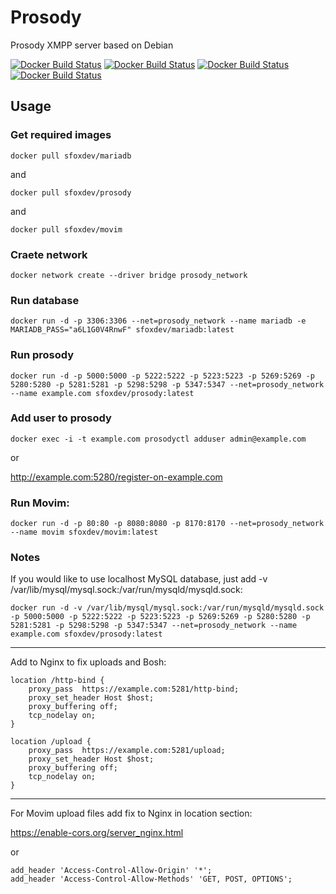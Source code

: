 # Prosody

Prosody XMPP server based on Debian

[![Docker Build Status](https://img.shields.io/docker/build/sfoxdev/prosody.svg?style=flat-square)]()
[![Docker Build Status](https://img.shields.io/docker/automated/sfoxdev/prosody.svg?style=flat-square)]()
[![Docker Build Status](https://img.shields.io/docker/pulls/sfoxdev/prosody.svg?style=flat-square)]()
[![Docker Build Status](https://img.shields.io/docker/stars/sfoxdev/prosody.svg?style=flat-square)]()

## Usage

### Get required images

`docker pull sfoxdev/mariadb`

and

`docker pull sfoxdev/prosody`

and

`docker pull sfoxdev/movim`

### Craete network

`docker network create --driver bridge prosody_network`

### Run database

`docker run -d -p 3306:3306 --net=prosody_network --name mariadb -e MARIADB_PASS="a6L1G0V4RnwF" sfoxdev/mariadb:latest`

### Run prosody

`docker run -d -p 5000:5000 -p 5222:5222 -p 5223:5223 -p 5269:5269 -p 5280:5280 -p 5281:5281 -p 5298:5298 -p 5347:5347 --net=prosody_network --name example.com sfoxdev/prosody:latest`

### Add user to prosody

`docker exec -i -t example.com prosodyctl adduser admin@example.com`

or

http://example.com:5280/register-on-example.com

### Run Movim:

`docker run -d -p 80:80 -p 8080:8080 -p 8170:8170 --net=prosody_network --name movim sfoxdev/movim:latest`

### Notes

If you would like to use localhost MySQL database, just add -v /var/lib/mysql/mysql.sock:/var/run/mysqld/mysqld.sock:

`docker run -d -v /var/lib/mysql/mysql.sock:/var/run/mysqld/mysqld.sock -p 5000:5000 -p 5222:5222 -p 5223:5223 -p 5269:5269 -p 5280:5280 -p 5281:5281 -p 5298:5298 -p 5347:5347 --net=prosody_network --name example.com sfoxdev/prosody:latest`

----------------------
Add to Nginx to fix uploads and Bosh:
```
location /http-bind {
    proxy_pass  https://example.com:5281/http-bind;
    proxy_set_header Host $host;
    proxy_buffering off;
    tcp_nodelay on;
}

location /upload {
    proxy_pass  https://example.com:5281/upload;
    proxy_set_header Host $host;
    proxy_buffering off;
    tcp_nodelay on;
}
```
---------------------------
For Movim upload files add fix to Nginx in location section:

https://enable-cors.org/server_nginx.html

or
```
add_header 'Access-Control-Allow-Origin' '*';
add_header 'Access-Control-Allow-Methods' 'GET, POST, OPTIONS';
```
